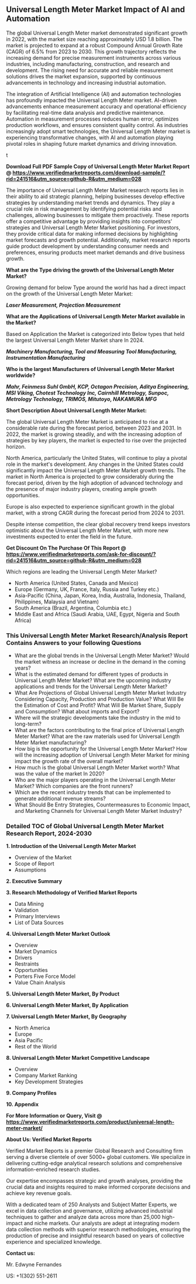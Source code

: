 <h2>Universal Length Meter Market Impact of AI and Automation</h2><p>The global Universal Length Meter market demonstrated significant growth in 2022, with the market size reaching approximately USD 1.8 billion. The market is projected to expand at a robust Compound Annual Growth Rate (CAGR) of 6.5% from 2023 to 2030. This growth trajectory reflects the increasing demand for precise measurement instruments across various industries, including manufacturing, construction, and research and development. The rising need for accurate and reliable measurement solutions drives the market expansion, supported by continuous advancements in technology and increasing industrial automation.</p><p>The integration of Artificial Intelligence (AI) and automation technologies has profoundly impacted the Universal Length Meter market. AI-driven advancements enhance measurement accuracy and operational efficiency by facilitating real-time data analysis and predictive maintenance. Automation in measurement processes reduces human error, optimizes production workflows, and ensures consistent quality control. As industries increasingly adopt smart technologies, the Universal Length Meter market is experiencing transformative changes, with AI and automation playing pivotal roles in shaping future market dynamics and driving innovation.</p>t</p><p id="" class=""><strong>Download Full PDF Sample Copy of Universal Length Meter Market Report @ <a href="https://www.verifiedmarketreports.com/download-sample/?rid=241516&utm_source=github-R&utm_medium=028" target="_blank">https://www.verifiedmarketreports.com/download-sample/?rid=241516&utm_source=github-R&utm_medium=028</a></strong></p><p>The importance of&nbsp;Universal Length Meter Market research reports lies in their ability to aid strategic planning, helping businesses develop effective strategies by understanding market trends and dynamics. They play a crucial role in risk management by identifying potential risks and challenges, allowing businesses to mitigate them proactively. These reports offer a competitive advantage by providing insights into competitors' strategies and Universal Length Meter Market positioning. For investors, they provide critical data for making informed decisions by highlighting market forecasts and growth potential. Additionally, market research reports guide product development by understanding consumer needs and preferences, ensuring products meet market demands and drive business growth.</p><p><strong>What are the&nbsp;Type driving the growth of the Universal Length Meter Market?</strong></p><p id="" class="">Growing demand for below Type around the world has had a direct impact on the growth of the Universal Length Meter Market:</p><em><strong>Laser Measurement, Projection Measurement</strong></em></p><strong>What are the&nbsp;Applications&nbsp;of Universal Length Meter Market available in the Market?</strong></p><p id="" class="">Based on Application the Market is categorized into Below types that held the largest Universal Length Meter Market share In 2024.</p><em><strong>Machinery Manufacturing, Tool and Measuring Tool Manufacturing, Instrumentation Manufacturing</strong></em></p><strong>Who is the largest Manufacturers of Universal Length Meter Market worldwide?</strong></p><p><em><strong>Mahr, Feinmess Suhl GmbH, KCP, Octagon Precision, Aditya Engineering, MSI Viking, Chotest Technology Inc, Cairnhill Metrology, Sunpoc, Metrology Technology, TRIMOS, Mitutoyo, NAKAMURA MFG</strong></em></p><p id="" class=""><strong>Short Description About Universal Length Meter Market:</strong></p><p>The global Universal Length Meter Market is anticipated to rise at a considerable rate during the forecast period, between 2023 and 2031. In 2022, the market is growing steadily, and with the increasing adoption of strategies by key players, the market is expected to rise over the projected horizon.</p><p>North America, particularly the United States, will continue to play a pivotal role in the market's development. Any changes in the United States could significantly impact the Universal Length Meter Market growth trends. The market in North America is projected to grow considerably during the forecast period, driven by the high adoption of advanced technology and the presence of major industry players, creating ample growth opportunities.</p><p>Europe is also expected to experience significant growth in the global market, with a strong CAGR during the forecast period from 2024 to 2031.</p><p>Despite intense competition, the clear global recovery trend keeps investors optimistic about the Universal Length Meter Market, with more new investments expected to enter the field in the future.</p><p id="" class=""><strong>Get Discount On The Purchase Of This Report @ <a href="https://www.verifiedmarketreports.com/ask-for-discount/?rid=241516&utm_source=github-R&utm_medium=028" target="_blank">https://www.verifiedmarketreports.com/ask-for-discount/?rid=241516&utm_source=github-R&utm_medium=028</a></strong></p>Which regions are leading the Universal Length Meter Market?</p><ul><li>North America (United States, Canada and Mexico)</li><li>Europe (Germany, UK, France, Italy, Russia and Turkey etc.)</li><li>Asia-Pacific (China, Japan, Korea, India, Australia, Indonesia, Thailand, Philippines, Malaysia and Vietnam)</li><li>South America (Brazil, Argentina, Columbia etc.)</li><li>Middle East and Africa (Saudi Arabia, UAE, Egypt, Nigeria and South Africa)</li></ul><h3 id="" class="">This Universal Length Meter Market Research/Analysis Report Contains Answers to your following Questions</h3><ul><li>What are the global trends in the Universal Length Meter Market? Would the market witness an increase or decline in the demand in the coming years?</li><li>What is the estimated demand for different types of products in Universal Length Meter Market? What are the upcoming industry applications and trends for the Universal Length Meter Market?</li><li>What Are Projections of Global Universal Length Meter Market Industry Considering Capacity, Production and Production Value? What Will Be the Estimation of Cost and Profit? What Will Be Market Share, Supply and Consumption? What about imports and Export?</li><li>Where will the strategic developments take the industry in the mid to long-term?</li><li>What are the factors contributing to the final price of Universal Length Meter Market? What are the raw materials used for Universal Length Meter Market manufacturing?</li><li>How big is the opportunity for the Universal Length Meter Market? How will the increasing adoption of Universal Length Meter Market for mining impact the growth rate of the overall market?</li><li>How much is the global Universal Length Meter Market worth? What was the value of the market In 2020?</li><li>Who are the major players operating in the Universal Length Meter Market? Which companies are the front runners?</li><li>Which are the recent industry trends that can be implemented to generate additional revenue streams?</li><li>What Should Be Entry Strategies, Countermeasures to Economic Impact, and Marketing Channels for Universal Length Meter Market Industry?</li></ul><h3 id="" class="">Detailed TOC of Global Universal Length Meter Market Research Report, 2024-2030</h3><p id="" class=""><strong>1. Introduction of the Universal Length Meter Market</strong></p><ul><li>Overview of the Market</li><li>Scope of Report</li><li>Assumptions</li></ul><p id="" class=""><strong>2. Executive Summary</strong></p><p id="" class=""><strong>3. Research Methodology of Verified Market Reports</strong></p><ul><li>Data Mining</li><li>Validation</li><li>Primary Interviews</li><li>List of Data Sources</li></ul><p id="" class=""><strong>4. Universal Length Meter Market Outlook</strong></p><ul><li>Overview</li><li>Market Dynamics</li><li>Drivers</li><li>Restraints</li><li>Opportunities</li><li>Porters Five Force Model</li><li>Value Chain Analysis</li></ul><p id="" class=""><strong>5. Universal Length Meter Market, By Product</strong></p><p id="" class=""><strong>6. Universal Length Meter Market, By Application</strong></p><p id="" class=""><strong>7. Universal Length Meter Market, By Geography</strong></p><ul><li>North America</li><li>Europe</li><li>Asia Pacific</li><li>Rest of the World</li></ul><p id="" class=""><strong>8. Universal Length Meter Market Competitive Landscape</strong></p><ul><li>Overview</li><li>Company Market Ranking</li><li>Key Development Strategies</li></ul><p id="" class=""><strong>9. Company Profiles</strong></p><p id="" class=""><strong>10. Appendix</strong></p><p id="" class=""><strong>For More Information or Query, Visit @ <a href="https://www.verifiedmarketreports.com/product/universal-length-meter-market/" target="_blank">https://www.verifiedmarketreports.com/product/universal-length-meter-market/</a></strong></p><p id="" class=""><strong>About Us: Verified Market Reports</strong></p><p id="" class="">Verified Market Reports is a premier Global Research and Consulting firm serving a diverse clientele of over 5000+ global customers. We specialize in delivering cutting-edge analytical research solutions and comprehensive information-enriched research studies.</p><p id="" class="">Our expertise encompasses strategic and growth analyses, providing the crucial data and insights required to make informed corporate decisions and achieve key revenue goals.</p><p id="" class="">With a dedicated team of 250 Analysts and Subject Matter Experts, we excel in data collection and governance, utilizing advanced industrial techniques to gather and analyze data across more than 25,000 high-impact and niche markets. Our analysts are adept at integrating modern data collection methods with superior research methodologies, ensuring the production of precise and insightful research based on years of collective experience and specialized knowledge.</p><p id="" class=""><strong>Contact us:</strong></p><p id="" class="">Mr. Edwyne Fernandes</p><p id="" class="">US: +1(302) 551-2611</p>